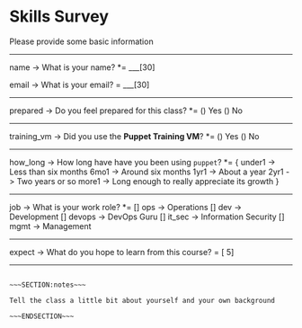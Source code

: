 <!SLIDE form=classinfo>
# Skills Survey

Please provide some basic information

---

name -> What is your name? *= ___[30]

email -> What is your email? = ___[30]

---

prepared -> Do you feel prepared for this class? *= () Yes () No

---

training_vm -> Did you use the **Puppet Training VM**? *= () Yes () No

---

how_long -> How long have have you been using `puppet`? *= {
   under1 -> Less than six months
   6mo1 -> Around six months
   1yr1 -> About a year
   2yr1 -> Two years or so
   more1 -> Long enough to really appreciate its growth
}

---

job -> What is your work role? *=
    [] ops -> Operations
    [] dev -> Development
    [] devops -> DevOps Guru
    [] it_sec -> Information Security
    [] mgmt -> Management

---

expect -> What do you hope to learn from this course? = [   5]

---

~~~FORM:classinfo~~~

~~~SECTION:notes~~~

Tell the class a little bit about yourself and your own background

~~~ENDSECTION~~~
